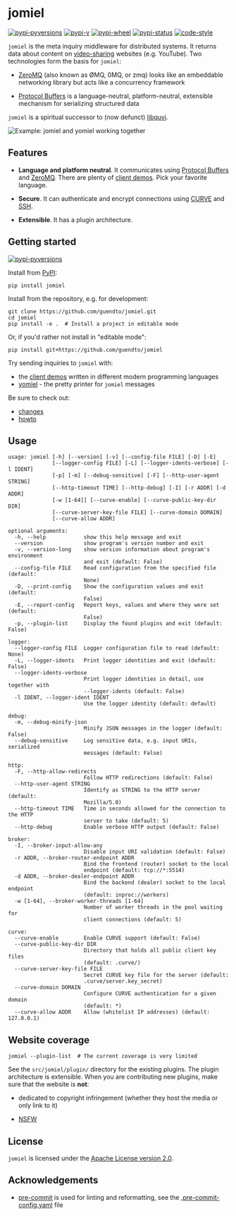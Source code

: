 # jomiel

[![pypi-pyversions](https://img.shields.io/pypi/pyversions/jomiel?color=%230a66dc)][pypi]
[![pypi-v](https://img.shields.io/pypi/v/jomiel?color=%230a66dc)][pypi]
[![pypi-wheel](https://img.shields.io/pypi/wheel/jomiel?color=%230a66dc)][pypi]
[![pypi-status](https://img.shields.io/pypi/status/jomiel?color=%230a66dc)][pypi]
[![code-style](https://img.shields.io/badge/code%20style-black-000000.svg)][black]

[pypi]: https://pypi.org/project/jomiel
[black]: https://pypi.org/project/black

`jomiel` is the meta inquiry middleware for distributed systems. It
returns data about content on [video-sharing] websites (e.g. YouTube).
Two technologies form the basis for `jomiel`:

- [ZeroMQ] (also known as ØMQ, 0MQ, or zmq) looks like an embeddable
  networking library but acts like a concurrency framework

- [Protocol Buffers] is a language-neutral, platform-neutral,
  extensible mechanism for serializing structured data

`jomiel` is a spiritual successor to (now defunct) [libquvi].

[libquvi]: https://github.com/guendto/libquvi

![Example: jomiel and yomiel working together](./docs/demo.svg)

## Features

- **Language and platform neutral**. It communicates using [Protocol
  Buffers] and [ZeroMQ]. There are plenty of [client demos]. Pick your
  favorite language.

- **Secure**. It can authenticate and encrypt connections using [CURVE]
  and [SSH].

- **Extensible**. It has a plugin architecture.

[protocol buffers]: https://developers.google.com/protocol-buffers/
[ssh]: https://en.wikipedia.org/wiki/Ssh
[zeromq]: https://zeromq.org/
[curve]: http://curvezmq.org/

## Getting started

[![pypi-pyversions](https://img.shields.io/pypi/pyversions/jomiel?color=%230a66dc)][pypi]

Install from [PyPI]:

[pypi]: https://pypi.org/

```shell
pip install jomiel
```

Install from the repository, e.g. for development:

```shell
git clone https://github.com/guendto/jomiel.git
cd jomiel
pip install -e .  # Install a project in editable mode
```

Or, if you'd rather not install in "editable mode":

```shell
pip install git+https://github.com/guendto/jomiel
```

Try sending inquiries to `jomiel` with:

- the [client demos] written in different modern programming languages
- [yomiel] - the pretty printer for `jomiel` messages

Be sure to check out:

- [changes](./CHANGES.md)
- [howto](./docs/HOWTO.md#howto-jomiel)

[client demos]: https://github.com/guendto/jomiel-client-demos/
[yomiel]: https://github.com/guendto/jomiel-yomiel/

## Usage

```text
usage: jomiel [-h] [--version] [-v] [--config-file FILE] [-D] [-E]
              [--logger-config FILE] [-L] [--logger-idents-verbose] [-l IDENT]
              [-p] [-m] [--debug-sensitive] [-F] [--http-user-agent STRING]
              [--http-timeout TIME] [--http-debug] [-I] [-r ADDR] [-d ADDR]
              [-w [1-64]] [--curve-enable] [--curve-public-key-dir DIR]
              [--curve-server-key-file FILE] [--curve-domain DOMAIN]
              [--curve-allow ADDR]

optional arguments:
  -h, --help            show this help message and exit
  --version             show program's version number and exit
  -v, --version-long    show version information about program's environment
                        and exit (default: False)
  --config-file FILE    Read configuration from the specified file (default:
                        None)
  -D, --print-config    Show the configuration values and exit (default:
                        False)
  -E, --report-config   Report keys, values and where they were set (default:
                        False)
  -p, --plugin-list     Display the found plugins and exit (default: False)

logger:
  --logger-config FILE  Logger configuration file to read (default: None)
  -L, --logger-idents   Print logger identities and exit (default: False)
  --logger-idents-verbose
                        Print logger identities in detail, use together with
                        --logger-idents (default: False)
  -l IDENT, --logger-ident IDENT
                        Use the logger identity (default: default)

debug:
  -m, --debug-minify-json
                        Minify JSON messages in the logger (default: False)
  --debug-sensitive     Log sensitive data, e.g. input URIs, serialized
                        messages (default: False)

http:
  -F, --http-allow-redirects
                        Follow HTTP redirections (default: False)
  --http-user-agent STRING
                        Identify as STRING to the HTTP server (default:
                        Mozilla/5.0)
  --http-timeout TIME   Time in seconds allowed for the connection to the HTTP
                        server to take (default: 5)
  --http-debug          Enable verbose HTTP output (default: False)

broker:
  -I, --broker-input-allow-any
                        Disable input URI validation (default: False)
  -r ADDR, --broker-router-endpoint ADDR
                        Bind the frontend (router) socket to the local
                        endpoint (default: tcp://*:5514)
  -d ADDR, --broker-dealer-endpoint ADDR
                        Bind the backend (dealer) socket to the local endpoint
                        (default: inproc://workers)
  -w [1-64], --broker-worker-threads [1-64]
                        Number of worker threads in the pool waiting for
                        client connections (default: 5)

curve:
  --curve-enable        Enable CURVE support (default: False)
  --curve-public-key-dir DIR
                        Directory that holds all public client key files
                        (default: .curve/)
  --curve-server-key-file FILE
                        Secret CURVE key file for the server (default:
                        .curve/server.key_secret)
  --curve-domain DOMAIN
                        Configure CURVE authentication for a given domain
                        (default: *)
  --curve-allow ADDR    Allow (whitelist IP addresses) (default: 127.0.0.1)
```

## Website coverage

```shell
jomiel --plugin-list  # The current coverage is very limited
```

See the `src/jomiel/plugin/` directory for the existing plugins. The
plugin architecture is extensible. When you are contributing new
plugins, make sure that the website is **not**:

- dedicated to copyright infringement (whether they host the media or
  only link to it)

- [NSFW]

[video-sharing]: https://en.wikipedia.org/wiki/Video_hosting_service
[python]: https://www.python.org/about/gettingstarted/
[nsfw]: https://en.wikipedia.org/wiki/NSFW

## License

`jomiel` is licensed under the [Apache License version 2.0][aplv2].

[aplv2]: https://www.tldrlegal.com/l/apache2

## Acknowledgements

- [pre-commit] is used for linting and reformatting, see the
  [.pre-commit-config.yaml] file

[.pre-commit-config.yaml]: https://github.com/guendto/jomiel/blob/master/.pre-commit-config.yaml
[pre-commit]: https://pre-commit.com/
